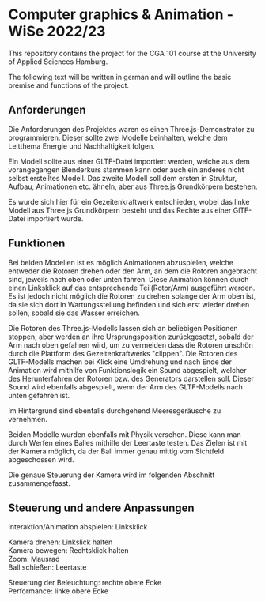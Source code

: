 # **Computer graphics & Animation** - WiSe 2022/23
 
This repository contains the project for the CGA 101 course at the University of Applied Sciences Hamburg.  



The following text will be written in german and will outline the basic premise and functions of the project.

## Anforderungen
Die Anforderungen des Projektes waren es einen Three.js-Demonstrator zu programmieren.
Dieser sollte zwei Modelle beinhalten, welche dem Leitthema Energie und Nachhaltigkeit folgen.

Ein Modell sollte aus einer GLTF-Datei importiert werden, welche aus dem vorangegangen
Blenderkurs stammen kann oder auch ein anderes nicht selbst erstelltes Modell.
Das zweite Modell soll dem ersten in Struktur, Aufbau, Animationen etc. ähneln, aber aus Three.js Grundkörpern bestehen.

Es wurde sich hier für ein Gezeitenkraftwerk entschieden, wobei das linke Modell aus Three.js Grundkörpern besteht und
das Rechte aus einer GlTF-Datei importiert wurde.

## Funktionen
Bei beiden Modellen ist es möglich Animationen abzuspielen, welche entweder die Rotoren drehen oder den Arm, an dem die
Rotoren angebracht sind, jeweils nach oben oder unten fahren. Diese Animation können durch einen Linksklick auf
das entsprechende Teil(Rotor/Arm) ausgeführt werden.
Es ist jedoch nicht möglich die Rotoren zu drehen solange der Arm oben ist, da sie sich dort in Wartungsstellung
befinden und sich erst wieder drehen sollen, sobald sie das Wasser erreichen.

Die Rotoren des Three.js-Modells lassen sich an beliebigen Positionen stoppen, aber werden an ihre Ursprungsposition
zurückgesetzt, sobald der Arm nach oben gefahren wird, um zu vermeiden dass die Rotoren unschön durch die Plattform
des Gezeitenkraftwerks "clippen".
Die Rotoren des GLTF-Modells machen bei Klick eine Umdrehung und nach Ende der Animation wird mithilfe von 
Funktionslogik ein Sound abgespielt, welcher des Herunterfahren der Rotoren bzw. des Generators darstellen soll.
Dieser Sound wird ebenfalls abgespielt, wenn der Arm des GLTF-Modells nach unten gefahren ist.

Im Hintergrund sind ebenfalls durchgehend Meeresgeräusche zu vernehmen.

Beiden Modelle wurden ebenfalls mit Physik versehen. Diese kann man durch Werfen eines Balles mithilfe der Leertaste testen.
Das Zielen ist mit der Kamera möglich, da der Ball immer genau mittig vom Sichtfeld abgeschossen wird.

Die genaue Steuerung der Kamera wird im folgenden Abschnitt zusammengefasst.

## Steuerung und andere Anpassungen
Interaktion/Animation abspielen: Linksklick  

Kamera drehen: Linkslick halten  
Kamera bewegen: Rechtsklick halten  
Zoom: Mausrad  
Ball schießen: Leertaste  

Steuerung der Beleuchtung: rechte obere Ecke  
Performance: linke obere Ecke